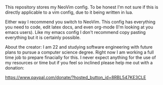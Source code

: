 This repository stores my NeoVim config. To be honest I'm not sure if this is directly applicable to a vim config, due to it being written in lua.

Either way I recommend you switch to NeoVim. 
This config has everything you need to code, edit latex docs, and even org-mode (I'm looking at you emacs users).
Like my emacs config I don't recommend copy pasting everything but it is certainly possible.


About the creator:
I am 22 and studying software engineering with future plans to pursue a computer science degree. Right now I am working a full time job to prepare finacially for this.
I never expect anything for the use of my resources or time but if you feel so inclined please help me out with a donation:

https://www.paypal.com/donate/?hosted_button_id=8RBL547KE3CLE

